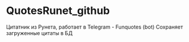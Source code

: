 # QuotesRunet_github
Цитатник из Рунета, работает в Telegram - Funquotes (bot)
Сохраняет загруженные цитаты в БД
